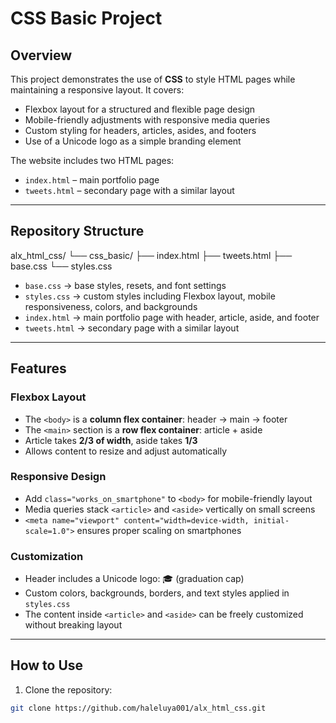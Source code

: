 # CSS Basic Project

## Overview

This project demonstrates the use of **CSS** to style HTML pages while maintaining a responsive layout. It covers:

- Flexbox layout for a structured and flexible page design
- Mobile-friendly adjustments with responsive media queries
- Custom styling for headers, articles, asides, and footers
- Use of a Unicode logo as a simple branding element

The website includes two HTML pages:

- `index.html` – main portfolio page
- `tweets.html` – secondary page with a similar layout

---

## Repository Structure

alx_html_css/
└── css_basic/
├── index.html
├── tweets.html
├── base.css
└── styles.css



- `base.css` → base styles, resets, and font settings  
- `styles.css` → custom styles including Flexbox layout, mobile responsiveness, colors, and backgrounds  
- `index.html` → main portfolio page with header, article, aside, and footer  
- `tweets.html` → secondary page with a similar layout  

---

## Features

### Flexbox Layout

- The `<body>` is a **column flex container**: header → main → footer  
- The `<main>` section is a **row flex container**: article + aside  
- Article takes **2/3 of width**, aside takes **1/3**  
- Allows content to resize and adjust automatically  

### Responsive Design

- Add `class="works_on_smartphone"` to `<body>` for mobile-friendly layout  
- Media queries stack `<article>` and `<aside>` vertically on small screens  
- `<meta name="viewport" content="width=device-width, initial-scale=1.0">` ensures proper scaling on smartphones  

### Customization

- Header includes a Unicode logo: 🎓 (graduation cap)  
- Custom colors, backgrounds, borders, and text styles applied in `styles.css`  
- The content inside `<article>` and `<aside>` can be freely customized without breaking layout  

---

## How to Use

1. Clone the repository:

```bash
git clone https://github.com/haleluya001/alx_html_css.git

